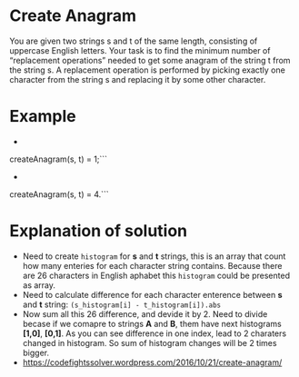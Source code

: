 
# Create Anagram

You are given two strings s and t of the same length, consisting of uppercase English letters. Your task is to find the minimum number of “replacement operations” needed to get some anagram of the string t from the string s. A replacement operation is performed by picking exactly one character from the string s and replacing it by some other character.


# Example

- ```For s = "AABAA" and t = "BBAAA", the output should be
createAnagram(s, t) = 1;```
- ```For s = "OVGHK" and t = "RPGUC", the output should be
createAnagram(s, t) = 4.```

# Explanation of solution

- Need to create `histogram` for **s** and **t** strings, this is
an array that count how many enteries for each character string contains. Because there are 26 characters in English aphabet this `histogram` could be presented as array.
- Need to calculate difference for each character enterence between **s** and **t** string: `(s_histogram[i] - t_histogram[i]).abs`
- Now sum all this 26 difference, and devide it by 2. Need to divide becase if we comapre to strings **A** and **B**, them have next histograms **[1,0]**, **[0,1]**. As you can see difference in one index, lead to 2 charaters changed in histogram. So sum of histogram changes will be 2 times bigger.
- https://codefightssolver.wordpress.com/2016/10/21/create-anagram/